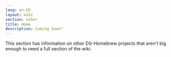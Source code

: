 ```yaml
---
lang: en-US
layout: wiki
section: other
title: Home
description: Coming Soon™
---
```


This section has information on other DS-Homebrew projects that aren't big enough to need a full section of the wiki.
